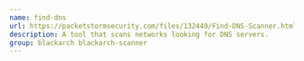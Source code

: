 ```yaml
---
name: find-dns
url: https://packetstormsecurity.com/files/132449/Find-DNS-Scanner.html
description: A tool that scans networks looking for DNS servers.
group: blackarch blackarch-scanner
---
```

